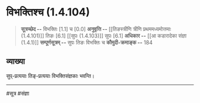 # विभक्तिश्च (1.4.104)
> **सूत्रच्छेद --** विभक्तिः [1.1] च [0.0]
> **अनुवृत्ति --** [[तिङस्त्रीणि त्रीणि प्रथममध्यमोत्तमाः (1.4.101)]] तिङः [6.1] [[सुपः (1.4.103)]] सुपः [6.1]
> **अधिकार --** [[आ कडारादेका संज्ञा (1.4.1)]]
> **सम्पूर्णसूत्रम् --** सुपः तिङः विभक्तिः च
> **कौमुदी-क्रमाङ्क --** 184

## व्याख्या

सुप्-प्रत्ययाः तिङ्-प्रत्ययाः विभक्तिसंज्ञकाः भवन्ति।

---
#सूत्र #संज्ञा 
